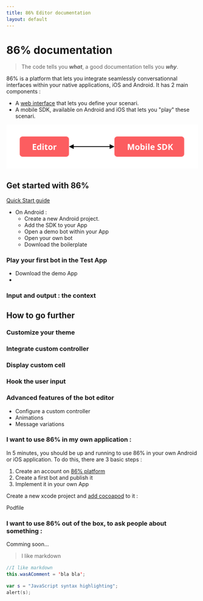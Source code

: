 ```yaml
---
title: 86% Editor documentation
layout: default
---
```


# 86% documentation
> The code tells you ***what***, a good documentation tells you ***why***.

86% is a platform that lets you integrate seamlessly conversationnal interfaces within your native applications, iOS and Android.
It has 2 main components :
* A [web interface](htps://editor.86percent.co) that lets you define your scenari.
* A mobile SDK, available on Android and iOS that lets you "play" these scenari.

![Global Architecture](/resources/global_architecture.svg)


## Get started with 86%
[Quick Start guide](quickStart.md)
    
* On Android : 
    * Create a new Android project. 
    * Add the SDK to your App   
    * Open a demo bot within your App 
    * Open your own bot
    * Download the boilerplate 

 
### Play your first bot in the Test App

* Download the demo App 
* 

### Input and output : the context

## How to go further 

### Customize your theme

### Integrate custom controller 

### Display custom cell 

### Hook the user input 

### Advanced features of the bot editor

* Configure a custom controller 
* Animations 
* Message variations
 



### I want to use 86% in my own application :
In 5 minutes, you should be up and running to use 86% in your own Android or iOS application. To do this, there are 3 basic steps : 

1. Create an account on [86% platform](https://editor.86percent.co)
2. Create a first bot and publish it 
3. Implement it in your own App 

Create a new xcode project and [add cocoapod](https://guides.cocoapods.org/using/using-cocoapods) to it :

Podfile

### I want to use 86% out of the box, to ask people about something : 
Comming soon... 

> I like markdown

```java 
//I like markdown
this.wasAComment = 'bla bla';
```


```kotlin
var s = "JavaScript syntax highlighting";
alert(s);
```
